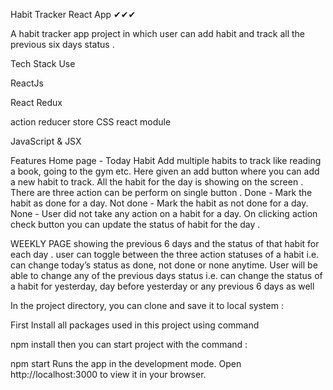 Habit Tracker React App ✔✔✔

A habit tracker app project in which user can add habit and track all the previous six days status .

Tech Stack Use


ReactJs

React Redux

action
reducer
store
CSS react module

JavaScript & JSX

Features
Home page - Today Habit
Add multiple habits to track like reading a book, going to the gym etc.
Here given an add button where you can add a new habit to track.
All the habit for the day is showing on the screen .
There are three action can be perform on single button .
Done - Mark the habit as done for a day.
Not done - Mark the habit as not done for a day.
None - User did not take any action on a habit for a day.
On clicking action check button you can update the status of habit for the day .

WEEKLY PAGE
showing the previous 6 days and the status of that habit for each day .
user can toggle between the three action statuses of a habit i.e. can change today’s status as done, not done or none anytime.
User will be able to change any of the previous days status i.e. can change the status of a habit for yesterday, day before yesterday or any previous 6 days as well

In the project directory, you can clone and save it to local system :

First Install all packages used in this project using command

npm install
then you can start project with the command :

npm start
Runs the app in the development mode.
Open http://localhost:3000 to view it in your browser.




